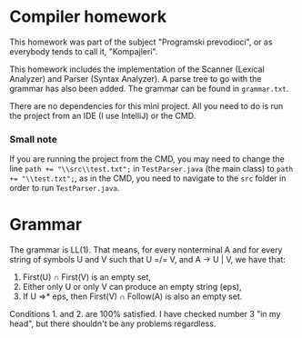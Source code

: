 # Compiler homework

This homework was part of the subject "Programski prevodioci", or as everybody tends to call it, "Kompajleri".

This homework includes the implementation of the Scanner (Lexical Analyzer) and Parser (Syntax Analyzer). A parse tree to go with the grammar 
has also been added. The grammar can be found in `grammar.txt`.

There are no dependencies for this mini project. All you need to do is run the project from an IDE (I use IntelliJ) or the CMD. 

### Small note

If you are running the project from the CMD, you may need to change the line `path += "\\src\\test.txt";` in `TestParser.java` (the main class)
to `path += "\\test.txt";`, as in the CMD, you need to navigate to the `src` folder in order to run `TestParser.java`.

# Grammar

The grammar is LL(1). That means, for every nonterminal A and for every string of symbols U and V such that U =/= V, and A -> U | V,
we have that:
1. First(U) ∩ First(V) is an empty set,
2. Either only U or only V can produce an empty string (eps),
3. If U =>* eps, then First(V) ∩ Follow(A) is also an empty set.

Conditions 1. and 2. are 100% satisfied. I have checked number 3 "in my head", but there shouldn't be any problems regardless.
